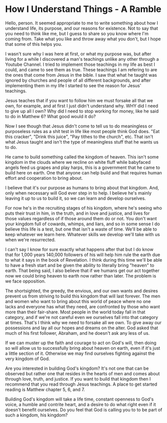 
# How I Understand Things - A Ramble

Hello, person. It seemed appropriate to me to write something about how I understand life, its purpose, and our reasons for existence. Not to say that you need to think like me, but I guess to share so you know where I'm coming from. Take what you like and throw away what you don't, but I hope that some of this helps you.

I wasn't sure why I was here at first, or what my purpose was, but after living for a while I discovered a man's teachings unlike any other through a Youtube Channel.
I tried to implement those teachings in my life as best I could, and came to see them as true. These teachings I am refering to are the ones that come from Jesus in the bible.
I saw that what he taught was ignored by churches and people of all different backgrounds, and after implementing them in my life I started to see the reason for Jesus' teachings.

Jesus teaches that if you want to follow him we must forsake all that we own, for example, and at first I just didn't understand why. WHY did I need to give up all I own? Why did I need to stop working for money, like he said to do in Matthew 6? What good would it do?

Now I see though that Jesus didn't come to tell us to do meaningless or purposeless rules as a shit test in life like most people think God does. "Eat this cracker", "Drink this juice", "Pay tithes to the church", etc. That isn't what Jesus taught and isn't the type of meaningless stuff that he wants us to do.

He came to build something called the kingdom of heaven. This isn't some kingdom in the clouds where we recline on white fluff while babyfaced angels feed us grapes and play harps, this is a government that he came to build here on earth. One that anyone can help build and that requires human effort and cooperation to bring about.

I believe that it's our purpose as humans to bring about that kingdom. And, only when necessary will God ever step in to help. I believe he's mainly leaving it up to us to build it, so we can learn and develop ourselves.

For now he's in the recruiting stages of his kingdom, where he's seeing who puts their trust in him, in the truth, and in love and justice, and lives for those values regardless of if those around them do or not. You don't want your kingdom full of cowards, whimps, and liars, and so in some sense I do believe this life is a test, but one that isn't a waste of time. We'll be able to keep whatever we learn here. Whatever skills we develop we'll take with us when we're resurrected.

I can't say I know for sure exactly what happens after that but I do know that for 1,000 years 140,000 followers of his will help him rule the earth due to what it says in the book of Revelation. I think during this time we'll be able to have a fresh start and be given the ability to literally bring "heaven" to earth. That being said, I also believe that if we humans get our act together now we could bring heaven to earth now rather than later. The problem is we face opposition.

The shortsighted, the greedy, the envious, and our own wants and desires prevent us from striving to build this kingdom that will last forever. The men and women who want to bring about this world of peace where no one lacks and everyone has what they need, are confronted by those who want more than their fair-share. 
Most people in the world today fall in that category, and if we're not careful even we ourselves fall into that category at times.
That's I think why we need to forsake all we own. To give away our possessions and lay all our hopes and dreams on the alter. God asked that much of his first follower, Abraham, and he doesn't ask any less of us.

If we can muster up the faith and courage to act on God's will, then doing so will allow us to successfully bring about heaven on earth, even if it's just a little section of it. Otherwise we may find ourselves fighting against the very kingdom of God.

Are you interested in building God's kingdom? It's not one that can be observed but rather one that resides in the hearts of men and comes about through love, truth, and justice. If you want to build that kingdom then I recommend that you read through Jesus teachings. A place to get started reading is Matthew chapter 5, 6, and 7.

Building God's kingdom will take a life time, constant openness to God's voice, a humble and contrite heart, and a desire to do what right even if it doesn't benefit ourselves. Do you feel that God is calling you to to be part of such a kingdom, his kingdom?




















